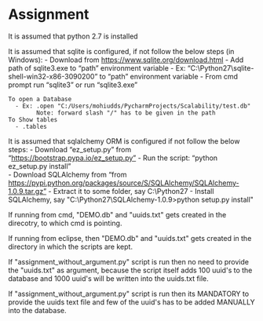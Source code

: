 # Assignment

It is assumed that python 2.7 is installed

It is assumed that sqlite is configured, if not follow the below steps (in Windows):
    - Download from https://www.sqlite.org/download.html
    - Add path of sqlite3.exe to “path” environment variable
	  - Ex: “C:\Python27\sqlite-shell-win32-x86-3090200” to “path” environment variable
    - From cmd prompt run “sqlite3” or run “sqlite3.exe”
    
    To open a Database 
      - Ex: .open "C:/Users/mohiudds/PycharmProjects/Scalability/test.db"
            Note: forward slash "/" has to be given in the path
    To Show tables
      - .tables
      
It is assumed that sqlalchemy ORM is configured if not follow the below steps:
    -	Download “ez_setup.py” from “https://bootstrap.pypa.io/ez_setup.py”
    -	Run the script: “python ez_setup.py install”   
    -	Download SQLAlchemy from “from https://pypi.python.org/packages/source/S/SQLAlchemy/SQLAlchemy-1.0.9.tar.gz”
    -	Extract it to some folder, say C:\Python27
    -	Install SQLAlchemy, say "C:\Python27\SQLAlchemy-1.0.9>python setup.py install"
    
If running from cmd, "DEMO.db" and "uuids.txt" gets created in the direcotry, to which cmd is pointing.

If running from eclipse, then "DEMO.db" and "uuids.txt" gets created in the directory in which the scripts are kept.

If "assignment_without_argument.py" script is run then no need to provide the "uuids.txt" as argument, because the script itself adds 100 uuid's to the database and 1000 uuid's will be written into the uuids.txt file.

If "assignment_without_argument.py" script is run then its MANDATORY to provide the uuids text file and few of the uuid's has to be added MANUALLY into the database.

  

